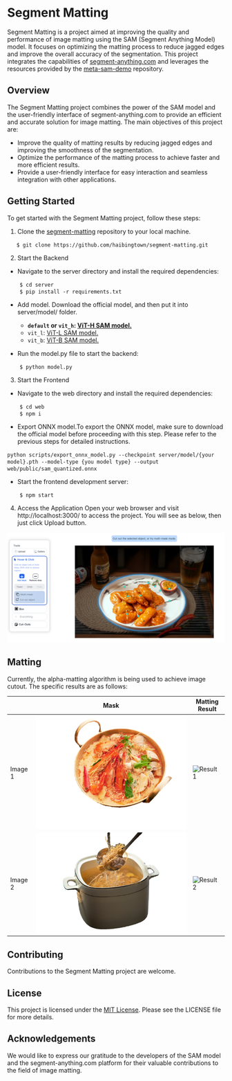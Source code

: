 # Segment Matting

Segment Matting is a project aimed at improving the quality and performance of image matting using the SAM (Segment Anything Model) model. It focuses on optimizing the matting process to reduce jagged edges and improve the overall accuracy of the segmentation. This project integrates the capabilities of [segment-anything.com](https://segment-anything.com) and leverages the resources provided by the [meta-sam-demo](https://github.com/MiscellaneousStuff/meta-sam-demo) repository.

## Overview

The Segment Matting project combines the power of the SAM model and the user-friendly interface of segment-anything.com to provide an efficient and accurate solution for image matting. The main objectives of this project are:

- Improve the quality of matting results by reducing jagged edges and improving the smoothness of the segmentation.
- Optimize the performance of the matting process to achieve faster and more efficient results.
- Provide a user-friendly interface for easy interaction and seamless integration with other applications.

## Getting Started
To get started with the Segment Matting project, follow these steps:

1. Clone the [segment-matting](https://github.com/haibingtown/segment-matting) repository to your local machine.
```shell
   $ git clone https://github.com/haibingtown/segment-matting.git
```
2. Start the Backend
- Navigate to the server directory and install the required dependencies:

```shell
    $ cd server
    $ pip install -r requirements.txt
```
- Add model. Download the official model, and then put it into server/model/ folder.

  -  **`default` or `vit_h`: [ViT-H SAM model.](https://dl.fbaipublicfiles.com/segment_anything/sam_vit_h_4b8939.pth)**
  - `vit_l`: [ViT-L SAM model.](https://dl.fbaipublicfiles.com/segment_anything/sam_vit_l_0b3195.pth)
  - `vit_b`: [ViT-B SAM model.](https://dl.fbaipublicfiles.com/segment_anything/sam_vit_b_01ec64.pth)

- Run the model.py file to start the backend:
```shell
    $ python model.py
```
3. Start the Frontend
- Navigate to the web directory and install the required dependencies:
```shell
    $ cd web
    $ npm i
```
- Export ONNX model.To export the ONNX model, make sure to download the official model before proceeding with this step. Please refer to the previous steps for detailed instructions.
```shell
python scripts/export_onnx_model.py --checkpoint server/model/{your model}.pth --model-type {you model type} --output web/public/sam_quantized.onnx 
```
- Start the frontend development server:
```shell
    $ npm start
```
4. Access the Application
Open your web browser and visit http://localhost:3000/ to access the project. You will see as below, then just click Upload button.

![img.png](server/assets/img.png)

## Matting

Currently, the alpha-matting algorithm is being used to achieve image cutout. The specific results are as follows:

|         | Mask                                | Matting Result                             |
|---------|-------------------------------------|--------------------------------------------|
| Image 1 | ![Mask 1](server/assets/3_mask.png) | ![Result 1](server/assets/3_mat_alpha.png) |
| Image 2 | ![Mask 2](server/assets/4_mask.png) | ![Result 2](server/assets/4_mat_alpha.png) |


## Contributing

Contributions to the Segment Matting project are welcome. 

## License

This project is licensed under the [MIT License](https://github.com/MiscellaneousStuff/meta-sam-demo/blob/main/LICENSE). Please see the LICENSE file for more details.

## Acknowledgements

We would like to express our gratitude to the developers of the SAM model and the segment-anything.com platform for their valuable contributions to the field of image matting.



